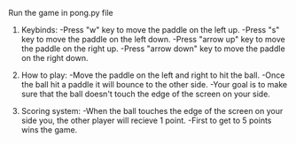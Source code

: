 Run the game in pong.py file

1. Keybinds:
-Press "w" key to move the paddle on the left up.
-Press "s" key to move the paddle on the left down.
-Press "arrow up" key to move the paddle on the right up.
-Press "arrow down" key to move the paddle on the right down.

2. How to play:
-Move the paddle on the left and right to hit the ball.
-Once the ball hit a paddle it will bounce to the other side.
-Your goal is to make sure that the ball doesn't touch the edge of the screen on your side.

3. Scoring system:
-When the ball touches the edge of the screen on your side you, the other player will recieve 1 point.
-First to get to 5 points wins the game.
